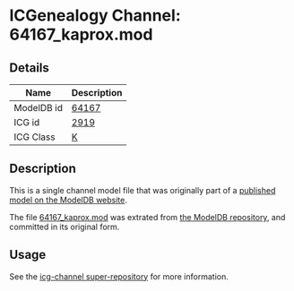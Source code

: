 # ICGenealogy Channel: 64167\_kaprox.mod

## Details

Name | Description
---- | -----------
ModelDB id | [64167](http://senselab.med.yale.edu/ModelDB/ShowModel.cshtml?model=64167)
ICG id | [2919](http://icg.neurotheory.ox.ac.uk/channels/1/2919)
ICG Class | [K](http://icg.neurotheory.ox.ac.uk/channels/1)

## Description

This is a single channel model file that was originally part of a [published model on the ModelDB website](http://senselab.med.yale.edu/mModelDB/ShowModel.cshtml?model=64167).

The file [64167\_kaprox.mod](64167_kaprox.mod) was extrated from [the ModelDB repository](http://senselab.med.yale.edu/ModelDB/ShowModel.cshtml?model=64167), and committed in its original form.

## Usage

See the [icg-channel super-repository](https://github.com/icgenealogy/icg-channels) for more information.